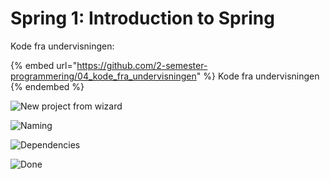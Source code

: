 # Spring 1: Introduction to Spring

Kode fra undervisningen:

{% embed url="https://github.com/2-semester-programmering/04_kode_fra_undervisningen" %}
Kode fra undervisningen
{% endembed %}

![New project from wizard](../.gitbook/assets/image-20210923090318535.png)

![Naming](../.gitbook/assets/image-20210923090334712.png)

![Dependencies](../.gitbook/assets/image-20210923090345394.png)

![Done](../.gitbook/assets/image-20210923090401392.png)

